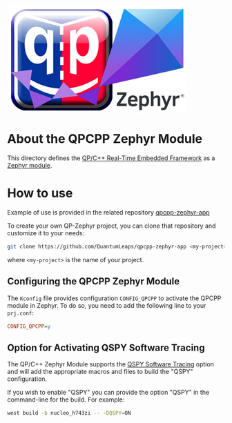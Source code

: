 [![QP Zephyr Module](./qp-zephyr.jpg)](https://www.state-machine.com/qpcpp/zephyr.html)

# About the QPCPP Zephyr Module
This directory defines the
[QP/C++ Real-Time Embedded Framework](https://github.com/QuantumLeaps/qpcpp)
as a [Zephyr module](https://docs.zephyrproject.org/latest/develop/modules.html).

# How to use
Example of use is provided in the related repository
[qpcpp-zephyr-app](https://github.com/QuantumLeaps/qpcpp-zephyr-app)

To create your own QP-Zephyr project, you can clone that repository
and customize it to your needs:

```bash
git clone https://github.com/QuantumLeaps/qpcpp-zephyr-app <my-project> --recurse-submodules --depth 1
```
where `<my-project>` is the name of your project.


## Configuring the QPCPP Zephyr Module
The `Kconfig` file provides configuration `CONFIG_QPCPP` to activate the QPCPP module
in Zephyr. To do so, you need to add the following line to your `prj.conf`:

```ini
CONFIG_QPCPP=y
```

## Option for Activating QSPY Software Tracing
The QP/C++ Zephyr Module supports the
[QSPY Software Tracing](https://www.state-machine.com/qtools/qpspy.html)
option and will add the appropriate macros and files to build the "QSPY"
configuration.

If you wish to enable "QSPY" you can provide the option "QSPY"
in the command-line for the build. For example:

```bash
west build -b nucleo_h743zi -- -DQSPY=ON
```
